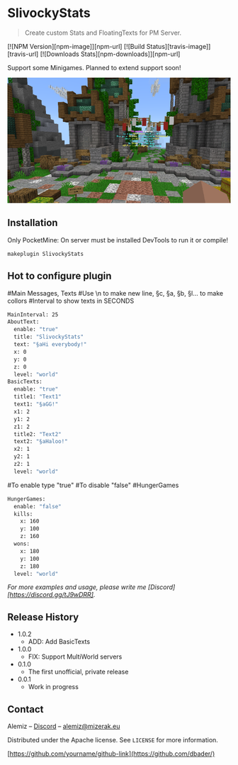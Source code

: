 # SlivockyStats
> Create custom Stats and FloatingTexts for PM Server.

[![NPM Version][npm-image]][npm-url]
[![Build Status][travis-image]][travis-url]
[![Downloads Stats][npm-downloads]][npm-url]

Support some Minigames. Planned to extend support soon!

![](header.png)

## Installation

Only PocketMine:
On server must be installed DevTools to run it or compile!

```sh
makeplugin SlivockyStats
```

## Hot to configure plugin

#Main Messages, Texts
#Use \n to make new line, §c, §a, §b, §l... to make collors
#Interval to show texts in SECONDS
```sh
MainInterval: 25
AboutText:
  enable: "true"
  title: "SlivockyStats"
  text: "§aHi everybody!"
  x: 0
  y: 0
  z: 0
  level: "world"
BasicTexts:
  enable: "true"
  title1: "Text1"
  text1: "§aGG!"
  x1: 2
  y1: 2
  z1: 2
  title2: "Text2"
  text2: "§aHaloo!"
  x2: 1
  y2: 1
  z2: 1
  level: "world"
```

#To enable type "true"
#To disable "false"
#HungerGames
```sh
HungerGames:
  enable: "false"
  kills:
    x: 160
    y: 100
    z: 160
  wons:
    x: 180
    y: 100
    z: 180
  level: "world"
```

_For more examples and usage, please write me [Discord][https://discord.gg/tJ9wDRR]._


## Release History

* 1.0.2
    * ADD: Add BasicTexts
* 1.0.0
    * FIX: Support MultiWorld servers
* 0.1.0
    * The first unofficial, private release
* 0.0.1
    * Work in progress

## Contact

Alemiz – [Discord](https://discord.gg/tJ9wDRR) – alemiz@mizerak.eu

Distributed under the Apache license. See ``LICENSE`` for more information.

[https://github.com/yourname/github-link](https://github.com/dbader/)
